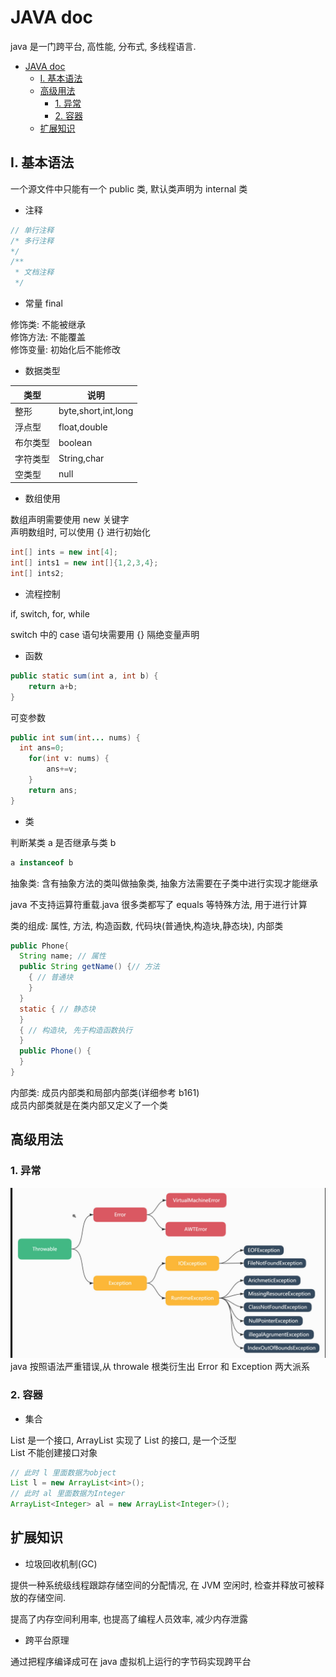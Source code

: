 # JAVA doc

java 是一门跨平台, 高性能, 分布式, 多线程语言.

- [JAVA doc](#java-doc)
  - [I. 基本语法](#i-基本语法)
  - [高级用法](#高级用法)
    - [1. 异常](#1-异常)
    - [2. 容器](#2-容器)
  - [扩展知识](#扩展知识)

## I. 基本语法

一个源文件中只能有一个 public 类, 默认类声明为 internal 类

- 注释

```java
// 单行注释
/* 多行注释
*/
/**
 * 文档注释
 */
```

- 常量 final

修饰类: 不能被继承  
修饰方法: 不能覆盖  
修饰变量: 初始化后不能修改

- 数据类型

| 类型     | 说明                |
| -------- | ------------------- |
| 整形     | byte,short,int,long |
| 浮点型   | float,double        |
| 布尔类型 | boolean             |
| 字符类型 | String,char         |
| 空类型   | null                |

- 数组使用

数组声明需要使用 new 关键字  
声明数组时, 可以使用 {} 进行初始化

```java
int[] ints = new int[4];
int[] ints1 = new int[]{1,2,3,4};
int[] ints2;
```

- 流程控制

if, switch, for, while

switch 中的 case 语句块需要用 {} 隔绝变量声明

- 函数

```java
public static sum(int a, int b) {
    return a+b;
}
```

可变参数

```java
public int sum(int... nums) {
  int ans=0;
    for(int v: nums) {
        ans+=v;
    }
    return ans;
}
```

- 类

判断某类 a 是否继承与类 b

```java
a instanceof b
```

抽象类: 含有抽象方法的类叫做抽象类, 抽象方法需要在子类中进行实现才能继承

java 不支持运算符重载.java 很多类都写了 equals 等特殊方法, 用于进行计算

类的组成: 属性, 方法, 构造函数, 代码块(普通快,构造块,静态块), 内部类

```java
public Phone{
  String name; // 属性
  public String getName() {// 方法
    { // 普通块
    }
  }
  static { // 静态块
  }
  { // 构造块, 先于构造函数执行
  }
  public Phone() {
  }
}
```

内部类: 成员内部类和局部内部类(详细参考 b161)  
成员内部类就是在类内部又定义了一个类

## 高级用法

### 1. 异常

![异常分类图片](../img/java/java-异常.jpg)
java 按照语法严重错误,从 throwale 根类衍生出 Error 和 Exception 两大派系

### 2. 容器

- 集合

List 是一个接口, ArrayList 实现了 List 的接口, 是一个泛型  
List 不能创建接口对象

```java
// 此时 l 里面数据为object
List l = new ArrayList<int>();
// 此时 al 里面数据为Integer
ArrayList<Integer> al = new ArrayList<Integer>();
```

## 扩展知识

- 垃圾回收机制(GC)

提供一种系统级线程跟踪存储空间的分配情况, 在 JVM 空闲时, 检查并释放可被释放的存储空间.

提高了内存空间利用率, 也提高了编程人员效率, 减少内存泄露

- 跨平台原理

通过把程序编译成可在 java 虚拟机上运行的字节码实现跨平台
